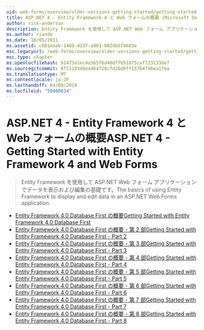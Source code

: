 ```yaml
---
uid: web-forms/overview/older-versions-getting-started/getting-started-with-ef/index
title: ASP.NET 4 - Entity Framework 4 と Web フォームの概要 |Microsoft Docs
author: rick-anderson
description: Entity Framework を使用して ASP.NET Web フォーム アプリケーションでデータを表示および編集の基礎です。
ms.author: riande
ms.date: 10/05/2011
ms.assetid: c801eeab-1469-42d7-a961-082dbbf4683e
msc.legacyurl: /web-forms/overview/older-versions-getting-started/getting-started-with-ef
msc.type: chapter
ms.openlocfilehash: b1473a1ec4a565f6d40d77b51875caf723133de7
ms.sourcegitcommit: 0f1119340e4464720cfd16d0ff15764746ea1fea
ms.translationtype: MT
ms.contentlocale: ja-JP
ms.lasthandoff: 04/09/2019
ms.locfileid: "59400634"
---
```

# <a name="aspnet-4---getting-started-with-entity-framework-4-and-web-forms"></a><span data-ttu-id="ed99e-103">ASP.NET 4 - Entity Framework 4 と Web フォームの概要</span><span class="sxs-lookup"><span data-stu-id="ed99e-103">ASP.NET 4 - Getting Started with Entity Framework 4 and Web Forms</span></span>

> <span data-ttu-id="ed99e-104">Entity Framework を使用して ASP.NET Web フォーム アプリケーションでデータを表示および編集の基礎です。</span><span class="sxs-lookup"><span data-stu-id="ed99e-104">The basics of using Entity Framework to display and edit data in an ASP.NET Web Forms application.</span></span>


- [<span data-ttu-id="ed99e-105">Entity Framework 4.0 Database First の概要</span><span class="sxs-lookup"><span data-stu-id="ed99e-105">Getting Started with Entity Framework 4.0 Database First</span></span>](the-entity-framework-and-aspnet-getting-started-part-1.md)
- [<span data-ttu-id="ed99e-106">Entity Framework 4.0 Database First の概要 - 第 2 部</span><span class="sxs-lookup"><span data-stu-id="ed99e-106">Getting Started with Entity Framework 4.0 Database First - Part 2</span></span>](the-entity-framework-and-aspnet-getting-started-part-2.md)
- [<span data-ttu-id="ed99e-107">Entity Framework 4.0 Database First の概要 - 第 3 部</span><span class="sxs-lookup"><span data-stu-id="ed99e-107">Getting Started with Entity Framework 4.0 Database First - Part 3</span></span>](the-entity-framework-and-aspnet-getting-started-part-3.md)
- [<span data-ttu-id="ed99e-108">Entity Framework 4.0 Database First の概要 - 第 4 部</span><span class="sxs-lookup"><span data-stu-id="ed99e-108">Getting Started with Entity Framework 4.0 Database First - Part 4</span></span>](the-entity-framework-and-aspnet-getting-started-part-4.md)
- [<span data-ttu-id="ed99e-109">Entity Framework 4.0 Database First の概要 - 第 5 部</span><span class="sxs-lookup"><span data-stu-id="ed99e-109">Getting Started with Entity Framework 4.0 Database First - Part 5</span></span>](the-entity-framework-and-aspnet-getting-started-part-5.md)
- [<span data-ttu-id="ed99e-110">Entity Framework 4.0 Database First の概要 - 第 6 部</span><span class="sxs-lookup"><span data-stu-id="ed99e-110">Getting Started with Entity Framework 4.0 Database First - Part 6</span></span>](the-entity-framework-and-aspnet-getting-started-part-6.md)
- [<span data-ttu-id="ed99e-111">Entity Framework 4.0 Database First の概要 - 第 7 部</span><span class="sxs-lookup"><span data-stu-id="ed99e-111">Getting Started with Entity Framework 4.0 Database First - Part 7</span></span>](the-entity-framework-and-aspnet-getting-started-part-7.md)
- [<span data-ttu-id="ed99e-112">Entity Framework 4.0 Database First の概要 - 第 8 部</span><span class="sxs-lookup"><span data-stu-id="ed99e-112">Getting Started with Entity Framework 4.0 Database First - Part 8</span></span>](the-entity-framework-and-aspnet-getting-started-part-8.md)
